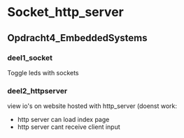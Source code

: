 # Socket_http_server
## Opdracht4_EmbeddedSystems

### deel1_socket
Toggle leds with sockets

### deel2_httpserver
view io's on website hosted with http_server
(doenst work:
* http server can load index page 
* http server cant receive client input

